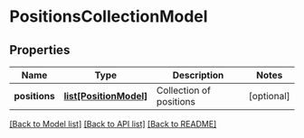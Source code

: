 # PositionsCollectionModel

## Properties
Name | Type | Description | Notes
------------ | ------------- | ------------- | -------------
**positions** | [**list[PositionModel]**](PositionModel.md) | Collection of positions | [optional] 

[[Back to Model list]](../README.md#documentation-for-models) [[Back to API list]](../README.md#documentation-for-api-endpoints) [[Back to README]](../README.md)


